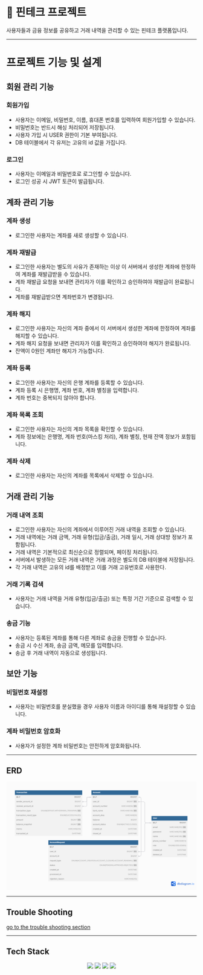# 🏦 핀테크 프로젝트
사용자들과 금융 정보를 공유하고 거래 내역을 관리할 수 있는 핀테크 플랫폼입니다.

---

# 프로젝트 기능 및 설계

## 회원 관리 기능

### 회원가입
- 사용자는 이메일, 비밀번호, 이름, 휴대폰 번호를 입력하여 회원가입할 수 있습니다.
- 비밀번호는 반드시 해싱 처리되어 저장됩니다.
- 사용자 가입 시 USER 권한이 기본 부여됩니다.
- DB 테이블에서 각 유저는 고유의 id 값을 가집니다.

### 로그인
- 사용자는 이메일과 비밀번호로 로그인할 수 있습니다.
- 로그인 성공 시 JWT 토큰이 발급됩니다.

## 계좌 관리 기능

### 계좌 생성
- 로그인한 사용자는 계좌를 새로 생성할 수 있습니다.

### 계좌 재발급
- 로그인한 사용자는 별도의 사유가 존재하는 이상 이 서버에서 생성한 계좌에 한정하여 계좌를 재발급받을 수 있습니다.
- 계좌 재발급 요청을 보내면 관리자가 이를 확인하고 승인하여야 재발급이 완료됩니다.
- 계좌를 재발급받으면 계좌번호가 변경됩니다.

### 계좌 해지
- 로그인한 사용자는 자신의 계좌 중에서 이 서버에서 생성한 계좌에 한정하여 계좌를 해지할 수 있습니다.
- 계좌 해지 요청을 보내면 관리자가 이를 확인하고 승인하여야 해지가 완료됩니다.
- 잔액이 0원인 계좌만 해지가 가능합니다.

### 계좌 등록
- 로그인한 사용자는 자신의 은행 계좌를 등록할 수 있습니다.
- 계좌 등록 시 은행명, 계좌 번호, 계좌 별칭을 입력합니다.
- 계좌 번호는 중복되지 않아야 합니다.

### 계좌 목록 조회
- 로그인한 사용자는 자신의 계좌 목록을 확인할 수 있습니다.
- 계좌 정보에는 은행명, 계좌 번호(마스킹 처리), 계좌 별칭, 현재 잔액 정보가 포함됩니다.

### 계좌 삭제
- 로그인한 사용자는 자신의 계좌를 목록에서 삭제할 수 있습니다.

## 거래 관리 기능

### 거래 내역 조회
- 로그인한 사용자는 자신의 계좌에서 이루어진 거래 내역을 조회할 수 있습니다.
- 거래 내역에는 거래 금액, 거래 유형(입금/출금), 거래 일시, 거래 상대방 정보가 포함됩니다.
- 거래 내역은 기본적으로 최신순으로 정렬되며, 페이징 처리됩니다.
- 서버에서 발생하는 모든 거래 내역은 거래 과정은 별도의 DB 테이블에 저장됩니다.
- 각 거래 내역은 고유의 id를 배정받고 이를 거래 고유번호로 사용한다.

### 거래 기록 검색
- 사용자는 거래 내역을 거래 유형(입금/출금) 또는 특정 기간 기준으로 검색할 수 있습니다.

### 송금 기능
- 사용자는 등록된 계좌를 통해 다른 계좌로 송금을 진행할 수 있습니다.
- 송금 시 수신 계좌, 송금 금액, 메모를 입력합니다.
- 송금 후 거래 내역이 자동으로 생성됩니다.

## 보안 기능

### 비밀번호 재설정
- 사용자는 비밀번호를 분실했을 경우 사용자 이름과 아이디를 통해 재설정할 수 있습니다.

### 계좌 비밀번호 암호화
- 사용자가 설정한 계좌 비밀번호는 안전하게 암호화됩니다.

---

## ERD
![ERD](doc/img/erd.png)

---

## Trouble Shooting
[go to the trouble shooting section](doc/TROUBLE_SHOOTING.md)

---

## Tech Stack
<div align=center> 
    <img src="https://img.shields.io/badge/java-007396?style=for-the-badge&logo=java&logoColor=white"> 
    <img src="https://img.shields.io/badge/spring-6DB33F?style=for-the-badge&logo=spring&logoColor=white"> 
    <img src="https://img.shields.io/badge/mysql-4479A1?style=for-the-badge&logo=mysql&logoColor=white"> 
    <img src="https://img.shields.io/badge/git-F05032?style=for-the-badge&logo=git&logoColor=white"> 
</div>